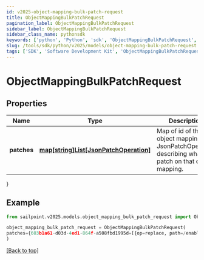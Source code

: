 ```yaml
---
id: v2025-object-mapping-bulk-patch-request
title: ObjectMappingBulkPatchRequest
pagination_label: ObjectMappingBulkPatchRequest
sidebar_label: ObjectMappingBulkPatchRequest
sidebar_class_name: pythonsdk
keywords: ['python', 'Python', 'sdk', 'ObjectMappingBulkPatchRequest', 'V2025ObjectMappingBulkPatchRequest'] 
slug: /tools/sdk/python/v2025/models/object-mapping-bulk-patch-request
tags: ['SDK', 'Software Development Kit', 'ObjectMappingBulkPatchRequest', 'V2025ObjectMappingBulkPatchRequest']
---
```


# ObjectMappingBulkPatchRequest


## Properties

Name | Type | Description | Notes
------------ | ------------- | ------------- | -------------
**patches** | [**map[string]List[JsonPatchOperation]**](https://docs.python.org/3/tutorial/datastructures.html#more-on-lists) | Map of id of the object mapping to a JsonPatchOperation describing what to patch on that object mapping. | [required]
}

## Example

```python
from sailpoint.v2025.models.object_mapping_bulk_patch_request import ObjectMappingBulkPatchRequest

object_mapping_bulk_patch_request = ObjectMappingBulkPatchRequest(
patches={603b1a61-d03d-4ed1-864f-a508fbd1995d=[{op=replace, path=/enabled, value=true}], 00bece34-f50d-4227-8878-76f620b5a971=[{op=replace, path=/targetValue, value=New Target Value}]}
)

```
[[Back to top]](#) 

